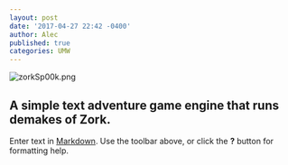 ```yaml
---
layout: post
date: '2017-04-27 22:42 -0400'
author: Alec
published: true
categories: UMW
---
```

![zorkSp00k.png]({{site.baseurl}}/img/zorkSp00k.png)

## A simple text adventure game engine that runs demakes of Zork.

Enter text in [Markdown](http://daringfireball.net/projects/markdown/). Use the toolbar above, or click the **?** button for formatting help.
